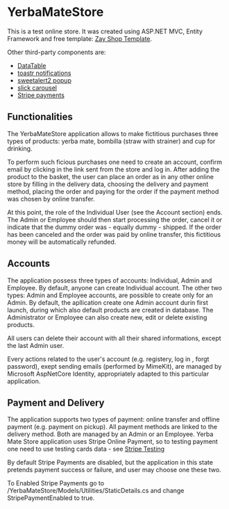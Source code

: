 # YerbaMateStore
This is a test online store.
It was created using ASP.NET MVC, Entity Framework and free template: [Zay Shop Template](https://templatemo.com/tm-559-zay-shop).

Other third-party components are:
- [DataTable](https://datatables.net/)
- [toastr notifications](https://github.com/CodeSeven/toastr)
- [sweetalert2 popup](https://sweetalert2.github.io/)
- [slick carousel](https://kenwheeler.github.io/slick/)
- [Stripe payments](https://stripe.com/)

## Functionalities
The YerbaMateStore application allows to make fictitious purchases three types of products: yerba mate, bombilla (straw with strainer) and cup for drinking.

To perform such ficious purchases one need to create an account, confirm email by clicking in the link sent from the store and log in.
After adding the product to the basket, the user can place an order as in any other online store by filling in the delivery data, choosing the delivery and payment method, placing the order and paying for the order if the payment method was chosen by online transfer.

At this point, the role of the Individual User (see the Account section) ends. The Admin or Employee should then start processing the order, cancel it or indicate that the dummy order was - equally dummy - shipped. If the order has been canceled and the order was paid by online transfer, this fictitious money will be automatically refunded.

## Accounts
The application possess three types of accounts: Individual, Admin and Employee. By default, anyone can create Individual account. The other two types: Admin and Employee accounts, are possible to create only for an Admin. By default, the apllication create one Admin account durin first launch, during which also default products are created in database.
The Administrator or Employee can also create new, edit or delete existing products.

All users can delete their account with all their shared informations, except the  last Admin user.

Every actions related to the user's account (e.g. registery, log in , forgt password), exept sending emails (performed by MimeKit), are managed by Microsoft AspNetCore Identity, appropriately adapted to this particular application.

## Payment and Delivery
The application supports two types of payment: online transfer and offline payment (e.g. payment on pickup). All payment methods are linked to the delivery method. Both are managed by an Admin or an Employee.
Yerba Mate Store application uses Stripe Online Payment, so to testing payment one need to use testing cards data - see [Stripe Testing](https://stripe.com/docs/testing)

By default Stripe Payments are disabled, but the application in this state pretends payment success or failure, and user may choose one these two.

To Enabled Stripe Payments go to /YerbaMateStore/Models/Utilities/StaticDetails.cs and change StripePaymentEnabled to true.

